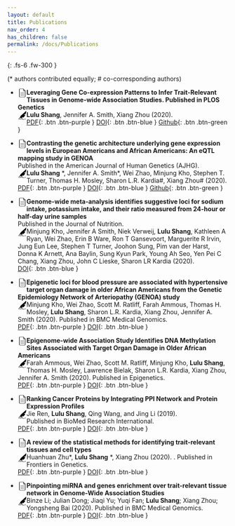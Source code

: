 ```yaml
---
layout: default
title: Publications
nav_order: 4
has_children: false
permalink: /docs/Publications
---
```


{: .fs-6 .fw-300 }


(* authors contributed equally; # co-corresponding authors)

* <img align="left" src="/images/paper_icon.png" alt="drawing" width="20"/> **Leveraging Gene Co-expression Patterns to Infer Trait-Relevant Tissues in Genome-wide Association Studies. Published in PLOS Genetics**<br />
<img align="left" src="/images/pen.png" alt="drawing" width="20"/> **Lulu Shang**, Jennifer A. Smith, Xiang Zhou (2020). <br />
[PDF](https://raw.githubusercontent.com/shangll123/shangll123.github.io/master/papers/LuluShang_PlosGenetics2020.pdf){: .btn .btn-purple }
[DOI](https://journals.plos.org/plosgenetics/article?id=10.1371/journal.pgen.1008734){: .btn .btn-blue }
[Github](https://github.com/xzhoulab/CoCoNet){: .btn .btn-green }<br />

* <img align="left" src="/images/paper_icon.png" alt="drawing" width="20"/> **Contrasting the genetic architecture underlying gene expression levels in European Americans and African Americans: An eQTL mapping study in GENOA**<br />
Published in the American Journal of Human Genetics (AJHG).<br />
<img align="left" src="/images/pen.png" alt="drawing" width="20"/> **Lulu Shang** \*, Jennifer A. Smith\*, Wei Zhao, Minjung Kho, Stephen T. Turner, Thomas H. Mosley, Sharon L.R. Kardia#, Xiang Zhou# (2020). <br />
[PDF](https://raw.githubusercontent.com/shangll123/shangll123.github.io/master/papers/LuluShang_AJHG2020.pdf){: .btn .btn-purple }
[DOI](https://www.sciencedirect.com/science/article/pii/S0002929720300781?via%3Dihub){: .btn .btn-blue }
[Github](https://github.com/shangll123/GENOA_eQTL){: .btn .btn-green }<br />

* <img align="left" src="/images/paper_icon.png" alt="drawing" width="20"/> **Genome-wide meta-analysis identifies suggestive loci for sodium intake, potassium intake, and their ratio measured from 24-hour or half-day urine samples**<br />
Published in the Journal of Nutrition.<br />
<img align="left" src="/images/pen.png" alt="drawing" width="20"/> Minjung Kho, Jennifer A Smith, Niek Verweij, **Lulu Shang**, Kathleen A Ryan, Wei Zhao, Erin B Ware, Ron T Gansevoort, Marguerite R Irvin, Jung Eun Lee, Stephen T Turner, Joohon Sung, Pim van der Harst, Donna K Arnett, Ana Baylin, Sung Kyun Park, Young Ah Seo, Yen Pei C Chang, Xiang Zhou, John C Lieske, Sharon LR Kardia (2020). <br />
[DOI](https://academic.oup.com/jn/article-abstract/150/10/2635/5896940?redirectedFrom=fulltext){: .btn .btn-blue }<br />

*	<img align="left" src="/images/paper_icon.png" alt="drawing" width="20"/> **Epigenetic loci for blood pressure are associated with hypertensive target organ damage in older African Americans from the Genetic Epidemiology Network of Arteriopathy (GENOA) study**<br />
<img align="left" src="/images/pen.png" alt="drawing" width="20"/>	Minjung Kho, Wei Zhao, Scott M. Ratliff, Farah Ammous, Thomas H. Mosley, **Lulu Shang**, Sharon L.R. Kardia, Xiang Zhou, Jennifer A. Smith (2020). Published in BMC Medical Genomics.<br />
[PDF](https://raw.githubusercontent.com/shangll123/shangll123.github.io/master/papers/MJ_BMC2020.pdf){: .btn .btn-purple }
[DOI](https://bmcmedgenomics.biomedcentral.com/articles/10.1186/s12920-020-00791-0){: .btn .btn-blue }<br />

*	<img align="left" src="/images/paper_icon.png" alt="drawing" width="20"/> **Epigenome-wide Association Study Identifies DNA Methylation Sites Associated with Target Organ Damage in Older African Americans** <br />
<img align="left" src="/images/pen.png" alt="drawing" width="20"/> Farah Ammous, Wei Zhao, Scott M. Ratliff, Minjung Kho, **Lulu Shang**, Thomas H. Mosley, Lawrence Bielak, Sharon L.R. Kardia, Xiang Zhou, Jennifer A. Smith (2020).  Published in Epigenetics.<br />
[PDF](https://raw.githubusercontent.com/shangll123/shangll123.github.io/master/papers/FarahAmmous_Epigenetics2020.pdf){: .btn .btn-purple }
[DOI](https://www.tandfonline.com/doi/full/10.1080/15592294.2020.1827717){: .btn .btn-blue }<br />

*	<img align="left" src="/images/paper_icon.png" alt="drawing" width="20"/> **Ranking Cancer Proteins by Integrating PPI Network and Protein Expression Profiles** <br />
<img align="left" src="/images/pen.png" alt="drawing" width="20"/> Jie Ren, **Lulu Shang**, Qing Wang, and Jing Li (2019). <br />
Published in BioMed Research International.<br />
[PDF](https://raw.githubusercontent.com/shangll123/shangll123.github.io/master/papers/Ren_BRI2019.pdf){: .btn .btn-purple }
[DOI](https://www.hindawi.com/journals/bmri/2019/3907195/){: .btn .btn-blue }<br />

*	<img align="left" src="/images/paper_icon.png" alt="drawing" width="20"/> **A review of the statistical methods for identifying trait-relevant tissues and cell types** <br />
<img align="left" src="/images/pen.png" alt="drawing" width="20"/> Huanhuan Zhu*, **Lulu Shang** \*, Xiang Zhou (2020). . Published in Frontiers in Genetics.<br />
[PDF](https://raw.githubusercontent.com/shangll123/shangll123.github.io/master/papers/HuanhuanZhu_Frontiers2021.pdf){: .btn .btn-purple }
[DOI](https://www.frontiersin.org/articles/10.3389/fgene.2020.587887/full){: .btn .btn-blue }<br />

*	<img align="left" src="/images/paper_icon.png" alt="drawing" width="20"/> **Pinpointing miRNA and genes enrichment over trait-relevant tissue network in Genome-Wide Association Studies**<br />
<img align="left" src="/images/pen.png" alt="drawing" width="20"/>	Binze Li; Julian Dong; Jiaqi Yu; Yuqi Fan; **Lulu Shang**; Xiang Zhou; Yongsheng Bai  (2020).  Published in BMC Medical Genomics.<br />
[PDF](https://raw.githubusercontent.com/shangll123/shangll123.github.io/master/papers/Li_BMC2020.pdf){: .btn .btn-purple }
[DOI](https://link.springer.com/article/10.1186/s12920-020-00830-w){: .btn .btn-blue }<br />



